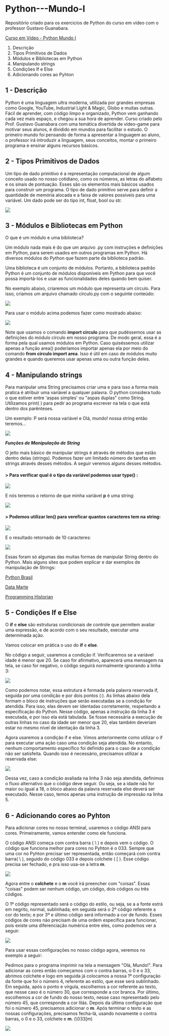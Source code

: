 # Python---Mundo-I
Repositório criado para os exercicíos de Python do curso em vídeo com o professor Gustavo Guanabara.

[Curso em Vídeo - Python Mundo I](https://youtu.be/S9uPNppGsGo)

1. Descrição
2. Tipos Primitivos de Dados
3. Módulos e Bibliotecas em Python
4. Manipulando strings
5. Condições If e Else
6. Adicionando cores ao Pyhton

## 1 - Descrição
Python é uma linguagem ultra moderna, utilizada por grandes empresas como Google, YouTube, Industrial Light & Magic, Globo e muitas outras. Fácil de aprender, com código limpo e organizado, Python vem ganhando cada vez mais espaço, e chegou a sua hora de aprender. Curso criado pelo Prof. Gustavo Guanabara com uma temática divertida de vídeo-game para motivar seus alunos, é dividido em mundos para facilitar o estudo.
O primeiro mundo foi pensando de forma a apresentar a linguagem ao aluno, o professor irá introduzir a linguagem, seus conceitos, montar o primeiro programa e ensinar alguns recursos básicos.

## 2 - Tipos Primitivos de Dados

Um tipo de dado primitivo é a representação computacional de algum conceito usado no nosso cotidiano, como os números, as letras do alfabeto e os sinais de pontuação. Esses são os elementos mais básicos usados para construir um programa. O tipo de dado primitivo serve para definir a quantidade de memória alocada e a faixa de valores possíveis para uma variável. Um dado pode ser do tipo int, float, bool ou str.

![](imagens/tipos.png)

## 3 - Módulos e Bibliotecas em Python
O que é um módulo e uma biblioteca?

Um módulo nada mais é do que um arquivo .py com instruções e definições em Python, para serem usados em outros programas em Python. Há diversos módulos do Python que fazem parte da biblioteca padrão. 

Uma biblioteca é um conjunto de módulos. Portanto, a biblioteca padrão Python é um conjunto de módulos disponíveis em Python para que você possa importá-los e usar as funcionalidades deles quando bem quiser.

No exemplo abaixo, criaremos um módulo que representa um círculo. Para isso, criamos um arquivo chamado circulo.py com o seguinte conteúdo:

![](imagens/modulo.png)
 
 Para usar o módulo acima podemos fazer como mostrado abaixo:
 
 ![](imagens/usando_modulo.png)
 
 Note que usamos o comando **import circulo** para que pudéssemos usar as definições do módulo círculo em nosso programa. De modo geral, essa é a forma pela qual usamos módulos em Python. Caso quiséssemos utilizar apenas a função area() poderíamos importar apenas ela por meio do comando **from circulo import area**. Isso é útil em caso de módulos muito grandes e quando queremos usar apenas uma ou outra função deles.
 
 ## 4 - Manipulando strings
 
 Para manipular uma String precisamos criar uma e para isso a forma mais pratica é atribuir uma variável a qualquer palavra. O python considera tudo o que estiver entre 'aspas simples' ou "aspas duplas" como String. Utilizamos print( ) para pedir ao programa escrever na tela o que está dentro dos parênteses.

Um exemplo: P será nossa variável e Olá, mundo! nossa string então teremos...

![](imagens/ola_mundo.png)

**_Funções de Manipulação de String_**

O jeito mais básico de manipular strings é através de métodos que estão dentro delas (strings). Podemos fazer um limitado número de tarefas em strings através desses métodos. A seguir veremos alguns desses métodos.

#### > Para verificar qual é o **tipo** da variável podemos usar type() :

![](imagens/type.png)                

E nós teremos o retorno de que minha variável **p** é uma string:

![](imagens/type_result.png)

#### > Podemos utilizar len() para vereficar quantos caracteres tem na string: 

![](imagens/len.png)

E o resultado retornado de 10 caracteres:

![](imagens/len_result.png)
 
 Essas foram só algumas das muitas formas de manipular String dentro do Python. Mais alguns sites que podem explicar e dar exemplos de manipulação de Strings:
 
 [Python Brasil](https://wiki.python.org.br/ManipulandoStringsComPython)
 
 [Data Marte](https://datamarte.com/como-manipular-strings-em-python/)
 
 [Programming Historian](https://programminghistorian.org/pt/licoes/manipular-strings-python)
 
 ## 5 - Condições If e Else
 
 O **if** e **else** são estruturas condicionais de controle que permitem avaliar uma expressão, e de acordo com o seu resultado, executar uma determinada ação.
 
 Vamos colocar em prática o uso do **if** e **else**.
 
 No código a seguir, usaremos a condição if. Verificaremos se a variável idade é menor que 20. Se caso for afirmativo, aparecerá uma mensagem na tela, se caso for negativo, o código seguirá normalmente ignorando a linha 3:
 
 ![](imagens/if.png)
 
Como podemos notar, essa estrutura é formada pela palavra reservada if, seguida por uma condição e por dois pontos (:). As linhas abaixo dela formam o bloco de instruções que serão executadas se a condição for atendida. Para isso, elas devem ser identadas corretamente, respeitando a especificação do Python. Nesse código, apenas a instrução da linha 3 é executada, e por isso ela está tabulada. Se fosse necessária a execução de outras linhas no caso da idade ser menor que 20, elas também deveriam estar no mesmo nível de identação da linha 3.

Agora usaremos a condição if e else. Vimos anteriormente como utilizar o if para executar uma ação caso uma condição seja atendida. No entanto, nenhum comportamento específico foi definido para o caso de a condição não ser satisfeita. Quando isso é necessário, precisamos utilizar a reservada else:

![](imagens/if_else.png)

Dessa vez, caso a condição avaliada na linha 3 não seja atendida, definimos o fluxo alternativo que o código deve seguir. Ou seja, se a idade não for maior ou igual a 18, o bloco abaixo da palavra reservada else deverá ser executado. Nesse caso, temos apenas uma instrução de impressão na linha 5.

## 6 - Adicionando cores ao Pyhton

Para adicionar cores no nosso terminal, usaremos o código ANSI para cores. Primeiramente, vamos entender como ele funciona.

O código ANSI começa com contra barra ( \ ) e depois vem o código. O código que funciona melhor para cores no Pyhton é o 033. Sempre que uma cor no Pyhton precisar ser representada, então começará com contra barra( \ ), seguido do código 033 e depois colchete ( [ ). Esse código precisa ser fechado, e pra isso usa-se a letra **m**.

![](imagens/ansi.png)

Agora entre o **colchete** e o **m** você irá preencher com "coisas". Essas "coisas" podem ser nenhum código, um código, dois códigos ou três códigos. 

O 1º código representado será o código do estilo, ou seja, se a a fonte estrá em negrito, normal, sublinhada; em seguida será o 2º código referente a cor do texto; e por 3º e último código será informado a cor de fundo. Esses códigos de cores não precisam de uma ordem específica para funcionar, pois existe uma diferenciação numérica entre eles, como podemos ver a seguir:

![](imagens/codigo_cores.png)

Para usar essas configurações no nosso código agora, veremos no exemplo a seguir: 

Pedimos para o programa imprimir na tela a mensagem "Olá, Mundo!". Para adicionar as cores então começamos com o contra barras, o 0 e o 33, abrimos colchete e logo em seguida já colocamos a nossa 1º configuração da fonte que foi o número 4, referente ao estilo, que esse será sublinhado. Em seguida, após o ponto e vírgula, escolhemos a cor referente ao texto, que nesse caso é o número 30, que corresponde a cor branca. Por último, escolhemos a cor de fundo do nosso texto, nesse caso representado pelo número 45, que corresponde a cor lilás. Depois da última configuração que foi o número 45, precisamos adicionar o **m**. Após terminar o texto e as nossas configurações, precisamos fecha-lá, usando novamente o contra barras, o 0 e o 33, colchete e **m**. (\033[m)

![](imagens/usando_cores.png)


